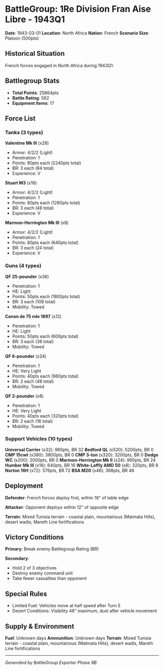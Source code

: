 # BattleGroup: 1Re Division Fran Aise Libre - 1943Q1

**Date**: 1943-03-01
**Location**: North Africa
**Nation**: French
**Scenario Size**: Platoon (500pts)

## Historical Situation

French forces engaged in North Africa during 1943Q1.

## Battlegroup Stats

- **Total Points**: 25864pts
- **Battle Rating**: 562
- **Equipment Items**: 17

## Force List

### Tanks (3 types)

**Valentine Mk III** (x28)
- Armor: 4/2/2 (Light)
- Penetration: 1
- Points: 80pts each (2240pts total)
- BR: 3 each (84 total)
- Experience: V

**Stuart M3** (x16)
- Armor: 4/2/2 (Light)
- Penetration: 1
- Points: 80pts each (1280pts total)
- BR: 3 each (48 total)
- Experience: V

**Marmon-Herrington Mk III** (x8)
- Armor: 4/2/2 (Light)
- Penetration: 1
- Points: 80pts each (640pts total)
- BR: 3 each (24 total)
- Experience: V

### Guns (4 types)

**QF 25-pounder** (x36)
- Penetration: 1
- HE: Light
- Points: 50pts each (1800pts total)
- BR: 3 each (108 total)
- Mobility: Towed

**Canon de 75 mle 1897** (x12)
- Penetration: 1
- HE: Light
- Points: 50pts each (600pts total)
- BR: 3 each (36 total)
- Mobility: Towed

**QF 6-pounder** (x24)
- Penetration: 1
- HE: Very Light
- Points: 40pts each (960pts total)
- BR: 2 each (48 total)
- Mobility: Towed

**QF 2-pounder** (x8)
- Penetration: 1
- HE: Very Light
- Points: 40pts each (320pts total)
- BR: 2 each (16 total)
- Mobility: Towed

### Support Vehicles (10 types)

**Universal Carrier** (x32): 960pts, BR 32
**Bedford QL** (x520): 5200pts, BR 0
**CMP 15cwt** (x380): 3800pts, BR 0
**CMP 3-ton** (x320): 3200pts, BR 0
**Dodge WC** (x200): 2000pts, BR 0
**Marmon-Herrington Mk II** (x24): 960pts, BR 24
**Humber Mk III** (x16): 640pts, BR 16
**White-Laffly AMD 50** (x8): 320pts, BR 8
**Norton 16H** (x72): 576pts, BR 72
**BSA M20** (x46): 368pts, BR 46

## Deployment

**Defender**: French forces deploy first, within 18" of table edge

**Attacker**: Opponent deploys within 12" of opposite edge

**Terrain**: Mixed Tunisia terrain - coastal plain, mountainous (Matmata Hills), desert wadis, Mareth Line fortifications

## Victory Conditions

**Primary**: Break enemy Battlegroup Rating (BR)

**Secondary**:
- Hold 2 of 3 objectives
- Destroy enemy command unit
- Take fewer casualties than opponent

## Special Rules

- Limited Fuel: Vehicles move at half speed after Turn 5
- Desert Conditions: Visibility 48" maximum, dust after vehicle movement

## Supply & Environment

**Fuel**: Unknown days
**Ammunition**: Unknown days
**Terrain**: Mixed Tunisia terrain - coastal plain, mountainous (Matmata Hills), desert wadis, Mareth Line fortifications

---

*Generated by BattleGroup Exporter Phase 9B*
